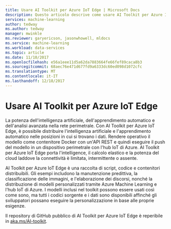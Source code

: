 ```yaml
---
title: Usare AI Toolkit per Azure IoT Edge | Microsoft Docs
description: Questo articolo descrive come usare AI Toolkit per Azure IoT Edge.
services: machine-learning
author: tedway
ms.author: tedway
manager: mwinkle
ms.reviewer: garyericson, jasonwhowell, mldocs
ms.service: machine-learning
ms.workload: data-services
ms.topic: article
ms.date: 11/10/2017
ms.openlocfilehash: e56a1eee11d5a62da7883664fe66fef89caca8b3
ms.sourcegitcommit: 68aec76e471d677fd9a6333dc60ed098d1072cfc
ms.translationtype: MT
ms.contentlocale: it-IT
ms.lasthandoff: 12/18/2017
---
```

# <a name="use-the-ai-toolkit-for-azure-iot-edge"></a>Usare AI Toolkit per Azure IoT Edge

La potenza dell'intelligenza artificiale, dell'apprendimento automatico e dell'analisi avanzata nella rete perimetrale. Con AI Toolkit per Azure IoT Edge, è possibile distribuire l'intelligenza artificiale e l'apprendimento automatico nelle posizioni in cui si trovano i dati. Rendere operativo il modello come contenitore Docker con un'API REST e quindi eseguire il push del modello in un dispositivo perimetrale con l'hub IoT di Azure. AI Toolkit per Azure IoT Edge porta l'intelligence, il calcolo elastico e la potenza del cloud laddove la connettività è limitata, intermittente o assente.

AI Toolkit per Azure IoT Edge è una raccolta di script, codice e contenitori distribuibili. Gli esempi includono la manutenzione predittiva, la classificazione delle immagini, e l'elaborazione dei discorsi, nonché la distribuzione di modelli personalizzati tramite Azure Machine Learning e l'hub IoT di Azure. I modelli inclusi nel toolkit possono essere usati così come sono, ma tutti i codici sorgente e i dati sono disponibili affinché gli sviluppatori possano eseguire la personalizzazione in base alle proprie esigenze.

Il repository di GitHub pubblico di AI Toolkit per Azure IoT Edge è reperibile in [aka.ms/AI-toolkit](http://aka.ms/AI-toolkit).













